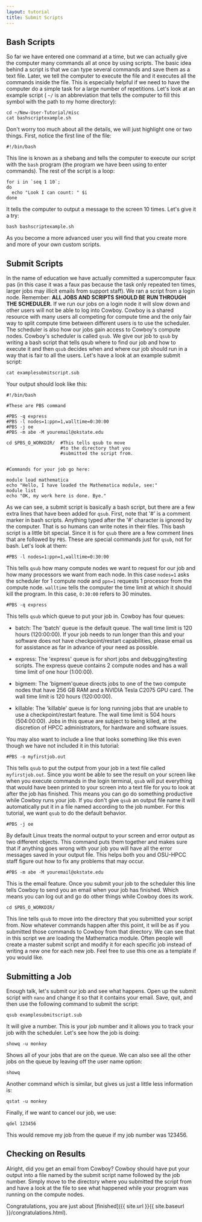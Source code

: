 ```yaml
---
layout: tutorial
title: Submit Scripts
---
```




Bash Scripts
------------

So far we have entered one command at a time, but we can actually give the computer many commands all at once by using scripts. The basic idea behind a script is that we can type several commands and save them as a text file. Later, we tell the computer to execute the file and it executes all the commands inside the file. This is especially helpful if we need to have the computer do a simple task for a large number of repetitions. Let's look at an example script ( `~/` is an abbreviation that tells the computer to fill this symbol with the path to my home directory):

	cd ~/New-User-Tutorial/misc
	cat bashscriptexample.sh

Don't worry too much about all the details, we will just highlight one or two things. First, notice the first line of the file:

	#!/bin/bash

This line is known as a shebang and tells the computer to execute our script with the `bash` program (the program we have been using to enter commands). The rest of the script is a loop:

	for i in `seq 1 10`;
	do
	  echo "Look I can count: " $i
	done

It tells the computer to output a message to the screen 10 times. Let's give it a try:

	bash bashscriptexample.sh

As you become a more advanced user you will find that you create more and more of your own custom scripts.

Submit Scripts
--------------

In the name of education we have actually committed a supercomputer faux pas (in this case it was a faux pas because the task only repeated ten times, larger jobs may illicit emails from support staff). We ran a script from a login node. Remember: **ALL JOBS AND SCRIPTS SHOULD BE RUN THROUGH THE SCHEDULER.** If we run our jobs on a login node it will slow down and other users will not be able to log into Cowboy. Cowboy is a shared resource with many users all competing for compute time and the only fair way to split compute time between different users is to use the scheduler. The scheduler is also how our jobs gain access to Cowboy's compute nodes. Cowboy's scheduler is called `qsub`. We give our job to `qsub` by writing a bash script that tells qsub where to find our job and how to execute it and then `qsub` decides when and where our job should run in a way that is fair to all the users. Let's have a look at an example submit script:

	cat examplesubmitscript.sub

Your output should look like this:

	#!/bin/bash
	
	#These are PBS command
	
	#PBS -q express
	#PBS -l nodes=1:ppn=1,walltime=0:30:00
	#PBS -j oe
	#PBS -m abe -M youremail@okstate.edu
	
	cd $PBS_O_WORKDIR/  #This tells qsub to move 
	                    #to the directory that you 
	                    #submitted the script from.
	
	
	#Commands for your job go here:
	
	module load mathematica
	echo "Hello, I have loaded the Mathematica module, see:"
	module list
	echo "OK, my work here is done. Bye."


As we can see, a submit script is basically a bash script, but there are a few extra lines that have been added for `qsub`. First, note that '#' is a comment marker in bash scripts. Anything typed after the '#' character is ignored by the computer. That is so humans can write notes in their files. This bash script is a little bit special. Since it is for `qsub` there are a few comment lines that are followed by `PBS`. These are special commands just for `qsub`, not for bash. Let's look at them:

	#PBS -l nodes=1:ppn=1,walltime=0:30:00

This tells `qsub` how many compute nodes we want to request for our job and how many processors we want from each node. In this case `nodes=1` asks the scheduler for 1 compute node and `ppn=1` requests 1 processor from the compute node. `walltime` tells the computer the time limit at which it should kill the program. In this case, `0:30:00` refers to 30 minutes.

	#PBS -q express

This tells `qsub` which queue to put your job in. Cowboy has four queues:

-	batch: The 'batch' queue is the default queue. The wall time limit is 120 hours (120:00:00). If your job needs to run longer than this and your software does not have checkpoint/restart capabilities, please email us for assistance as far in advance of your need as possible.

-	express: The 'express' queue is for short jobs and debugging/testing scripts. The express queue contains 2 compute nodes and has a wall time limit of one hour (1:00:00).

-	bigmem: The 'bigmem'queue directs jobs to one of the two compute nodes that have 256 GB RAM and a NVIDIA Tesla C2075 GPU card. The wall time limit is 120 hours (120:00:00).

-	killable: The 'killable' queue is for long running jobs that are unable to use a checkpoint/restart feature. The wall time limit is 504 hours (504:00:00). Jobs in this queue are subject to being killed, at the discretion of HPCC administrators, for hardware and software issues.

You may also want to include a line that looks something like this even though we have not included it in this tutorial:

	#PBS -o myfirstjob.out

This tells `qsub` to put the output from your job in a text file called `myfirstjob.out`. Since you wont be able to see the result on your screen like when you execute commands in the login terminal, `qsub` will put everything that would have been printed to your screen into a text file for you to look at after the job has finished. This means you can go do something productive while Cowboy runs your job. If you don't give `qsub` an output file name it will automatically put it in a file named according to the job number. For this tutorial, we want `qsub` to do the default behavior.

	#PBS -j oe

By default Linux treats the normal output to your screen and error output as two different objects. This command puts them together and makes sure that if anything goes wrong with your job you will have all the error messages saved in your output file. This helps both you and OSU-HPCC staff figure out how to fix any problems that may occur.

	#PBS -m abe -M youremail@okstate.edu

This is the email feature. Once you submit your job to the scheduler this line tells Cowboy to send you an email when your job has finished. Which means you can log out and go do other things while Cowboy does its work.

	cd $PBS_O_WORKDIR/

This line tells `qsub` to move into the directory that you submitted your script from. Now whatever commands happen after this point, it will be as if you submitted those commands to Cowboy from that directory. We can see that in this script we are loading the Mathematica module. Often people will create a master submit script and modify it for each specific job instead of writing a new one for each new job. Feel free to use this one as a template if you would like.

Submitting a Job
----------------

Enough talk, let's submit our job and see what happens. Open up the submit script with `nano` and change it so that it contains your email. Save, quit, and then use the following command to submit the script:

	qsub examplesubmitscript.sub

It will give a number. This is your job number and it allows you to track your job with the scheduler. Let's see how the job is doing:

	showq -u monkey

Shows all of your jobs that are on the queue. We can also see all the other jobs on the queue by leaving off the user name option:

	showq

Another command which is similar, but gives us just a little less information is:

	qstat -u monkey

Finally, if we want to cancel our job, we use:

	qdel 123456

This would remove my job from the queue if my job number was 123456.

Checking on Results
-------------------
Alright, did you get an email from Cowboy? Cowboy should have put your output into a file named by the submit script name followed by the job number. Simply move to the directory where you submitted the script from and have a look at the file to see what happened while your program was running on the compute nodes.

Congratulations, you are just about [finished]({{ site.url }}{{ site.baseurl }}/congratulations.html).

